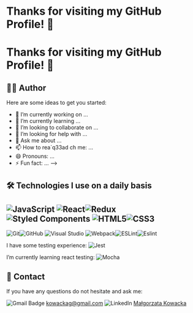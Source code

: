 # Thanks for visiting my GitHub Profile! 👏

# Thanks for visiting my GitHub Profile! 👏

## 🙋‍♂️ Author 
Here are some ideas to get you started:

- 🔭 I’m currently working on ...
- 🌱 I’m currently learning ...
- 👯 I’m looking to collaborate on ...
- 🤔 I’m looking for help with ...
- 💬 Ask me about ...
- 📫 How to rea`q33ad ch me: ...
- 😄 Pronouns: ...
- ⚡ Fun fact: ...
-->

##  🛠️ Technologies I use on a daily basis 


![JavaScript](https://img.shields.io/badge/javascript-%23323330.svg?style=for-the-badge&logo=javascript&logoColor=%23F7DF1E)
![React](https://img.shields.io/badge/react-%2320232a.svg?style=for-the-badge&logo=react&logoColor=%2361DAFB)![Redux](https://img.shields.io/badge/redux-%23593d88.svg?style=for-the-badge&logo=redux&logoColor=white)
![Styled Components](https://img.shields.io/badge/styled--components-DB7093?style=for-the-badge&logo=styled-components&logoColor=white)
![HTML5](https://img.shields.io/badge/html5-%23E34F26.svg?style=for-the-badge&logo=html5&logoColor=white)![CSS3](https://img.shields.io/badge/css3-%231572B6.svg?style=for-the-badge&logo=css3&logoColor=white)
-------------------------------------------

![Git](https://img.shields.io/badge/git-%23F05033.svg?style=for-the-badge&logo=git&logoColor=white)![GitHub](https://img.shields.io/badge/github-%23121011.svg?style=for-the-badge&logo=github&logoColor=white)
![Visual Studio](https://img.shields.io/badge/Visual%20Studio-5C2D91.svg?style=for-the-badge&logo=visual-studio&logoColor=white)
![Webpack](https://img.shields.io/badge/webpack-%238DD6F9.svg?style=for-the-badge&logo=webpack&logoColor=black)![ESLint](https://img.shields.io/badge/ESLint-4B3263?style=for-the-badge&logo=eslint&logoColor=white)![Eslint](https://img.shields.io/badge/-Prettier-black?style=for-the-badge&logo=Prettier&logoColor=white)

I have some testing experience:
![Jest](https://img.shields.io/badge/-jest-%23C21325?style=for-the-badge&logo=jest&logoColor=white)

I’m currently learning react testing:
![Mocha](https://img.shields.io/badge/-mocha-%238D6748?style=for-the-badge&logo=mocha&logoColor=white)

## 💬 Contact

If you have any questions do not hesitate and ask me:

![Gmail Badge](https://img.shields.io/badge/-Gmail-c14438?style=for-the-badge&logo=Gmail&logoColor=white) kowackag@gmail.com
![LinkedIn](https://img.shields.io/badge/-LinkedIn-blue?style=for-the-badge&logo=Linkedin&logoColor=white)   [Małgorzata Kowacka](https://www.linkedin.com/in/ma%C5%82gorzata-kowacka-0258a812a/)
